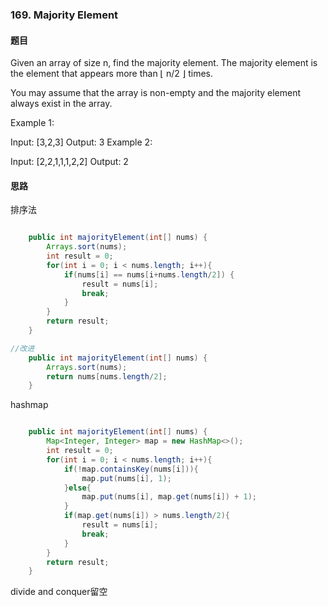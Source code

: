 ### 169. Majority Element
#### 题目
Given an array of size n, find the majority element. The majority element is the element that appears more than ⌊ n/2 ⌋ times.

You may assume that the array is non-empty and the majority element always exist in the array.

Example 1:

Input: [3,2,3]
Output: 3
Example 2:

Input: [2,2,1,1,1,2,2]
Output: 2

#### 思路
排序法
```java

    public int majorityElement(int[] nums) {
        Arrays.sort(nums);
        int result = 0;
        for(int i = 0; i < nums.length; i++){
            if(nums[i] == nums[i+nums.length/2]) {
                result = nums[i];
                break;
            }
        }
        return result;
    }

//改进
    public int majorityElement(int[] nums) {
        Arrays.sort(nums);
        return nums[nums.length/2];
    }

```
hashmap
``` java

    public int majorityElement(int[] nums) {
        Map<Integer, Integer> map = new HashMap<>();
        int result = 0;
        for(int i = 0; i < nums.length; i++){
            if(!map.containsKey(nums[i])){
                map.put(nums[i], 1);
            }else{
                map.put(nums[i], map.get(nums[i]) + 1);
            }
            if(map.get(nums[i]) > nums.length/2){
                result = nums[i];
                break;
            }
        }
        return result;
    }

```
divide and conquer留空
